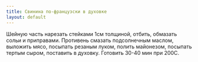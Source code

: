 ```yaml
---
title: Свинина по-французски в духовке
layout: default
---
```

Шейную часть нарезать стейками 1см толщиной, отбить, обмазать
сольи и приправами. Противень смазать подсолнечным маслом,
выложить мясо, посыпать резаным луком, полить майонезом,
посыпать тертым сыром, поставить в духовку. Готовить 30-40 мин
при 200С.
